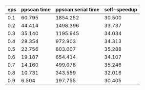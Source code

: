 eps | ppscan time | ppscan serial time | self-speedup 
--- | --- | --- | ---
0.1 | 60.795 | 1854.252 | 30.500
0.2 | 44.414 | 1498.396 | 33.737
0.3 | 35.140 | 1195.945 | 34.034
0.4 | 28.354 | 972.903 | 34.313
0.5 | 22.756 | 803.007 | 35.288
0.6 | 19.187 | 654.414 | 34.107
0.7 | 14.160 | 499.078 | 35.246
0.8 | 10.731 | 343.559 | 32.016
0.9 | 6.504 | 197.755 | 30.405
